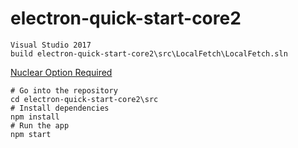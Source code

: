 # electron-quick-start-core2

```
Visual Studio 2017
build electron-quick-start-core2\src\LocalFetch\LocalFetch.sln
```
[Nuclear Option Required](Nuclear-Option.md)


```
# Go into the repository
cd electron-quick-start-core2\src
# Install dependencies
npm install
# Run the app
npm start
```
